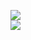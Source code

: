 [![](https://img.shields.io/badge/Made%20With-Github%20Spray-lightgrey.svg?style=for-the-badge&logo=github)](https://github.com/Annihil/github-spray#5385)  
[![](https://i.imgur.com/2DrTn0Z.gif)](https://github.com/Annihil/github-spray)